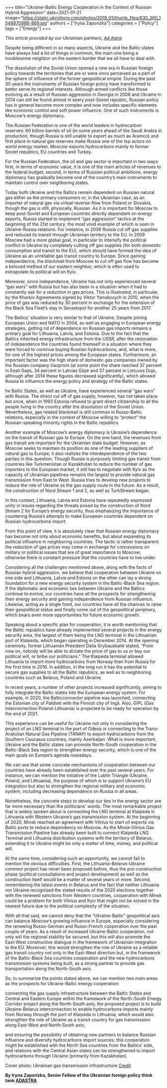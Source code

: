 +++
title="Ukraine-Baltic Energy Cooperation in the Context of Russian Hybrid Aggression"
date=2021-01-21
image="https://static.ukrinform.com/photos/2019_01/thumb_files/630_360_1548870988-869.jpg"
authors = ["Iryna Zaporizka"]
categories = ["Policy"]
tags = ["Energy"]
+++

_This article provided by our Ukrainian partners, [Ad Astra](https://adastra.org.ua/)_

Despite being different in so many aspects, Ukraine and the Baltic states have always had a lot of things in common, the main one being a troublesome neighbor on the eastern border that we all have to deal with.

The dissolution of the Soviet Union opened a new era in Russian foreign policy towards the territories that are or were once perceived as a part of the sphere of influence of the former geopolitical empire. During the past 30 years the instruments of Russian foreign policy have transformed to better serve its regional interests. Although armed conflicts like those evolving as a result of Russian aggression in Georgia in 2008 and Ukraine in 2014 can still be found almost in every post-Soviet republic, Russian policy has in general become more complex and now includes specific elements like economic control and soft power influence. One of such instruments is Moscow’s energy diplomacy.

The Russian Federation is one of the world leaders in hydrocarbon reserves: 60 billion barrels of oil (in some years ahead of the Saudi Arabia in production, though Russia is still unable to export as much as Aramco) and first place in natural gas reserves make Russia one of the top actors on world energy market. Moscow exports hydrocarbons mainly to former Soviet republics, EU countries and Turkey. 

For the Russian Federation, the oil and gas sector is important in two ways: first, in terms of economic value, it is one of the main articles of revenues to the federal budget; second, in terms of Russian political ambitions, energy diplomacy has gradually become one of the country’s main instruments to maintain control over neighboring states. 

Today both Ukraine and the Baltics remain dependent on Russian natural gas either as the primary consumers or, in the Ukrainian case, as an importer of natural gas via virtual reverse-flow from Poland or Slovakia, though the gas is still, physically, Russian. As it is important for Moscow to keep post-Soviet and European countries directly dependent on energy exports, Russia started to implement “gas aggression” tactics at the beginning of the 21st century, the most vivid example of which is seen in Ukraine-Russia relations. For instance, in 2006 Russia cut off gas supplies and reduced its transit through Ukrainian territory to the EU. In 2009 Moscow had a more global goal, in particular to intensify the political conflict in Ukraine by completely cutting off gas supplies (for both domestic consumption and transit to the EU), which should have formed the idea of Ukraine as an unreliable gas transit country to Europe. Since gaining independence, the blackmail from Moscow to cut off gas flow has become a beloved method of our eastern neighbor, which is often used to extrapolate its political will on Kyiv.

Moreover, since independence, Ukraine has not only experienced several “gas wars” with Russia but has also been in a situation when it had to constantly ask for a reduction in gas prices. This is illustrated, in particular, by the Kharkiv Agreements signed by Viktor Yanukovych in 2010, when the price of gas was reduced by 30 percent in exchange for the extension of the Black Sea Fleet’s stay in Sevastopol for another 25 years from 2017. 

The Baltics’ situation is very similar to that of Ukraine. Despite joining European Union and NATO in 2004, as well as engaging in European energy strategies, getting rid of dependence on Russian gas imports remains a primary goal for Lithuania, Latvia, and Estonia. Due to the fact that the Baltics inherited energy infrastructure from the USSR, after the restoration of independence the countries found themself in a situation where they were forced to continue buying Russian hydrocarbons, and, what is more, for one of the highest prices among the European states. Furthermore, an important factor was the high share of domestic gas companies owned by the Russian company Gazprom (at some point the share reached 37 percent in Eesti Gaas, 34 percent in Latvias Gāze and 37 percent in Lietuvos Dujo, although after 2014 these figures decreased significantly), which allowed Russia to influence the energy policy and strategy of the Baltic states.

he Baltic States, as well as Ukraine, have experienced several “gas wars” with Russia. The direct cut off of gas supply, however, has not taken place but once, when in 1993 Estonia refused to grant direct citizenship to all the people living in the country after the dissolution of the Soviet Union. Nevertheless, gas related blackmail is still common in Russo-Baltic relations, especially in the context of Moscow willing to “protect” the Russian-speaking minority rights in the Baltic republics. 

Another example of Moscow’s energy diplomacy is Ukraine’s dependence on the transit of Russian gas to Europe. On the one hand, the revenues from gas transit are important for the Ukrainian state budget. However, as Moscow seeks to maintain its position as one of the leading suppliers of natural gas to Europe, it also realizes the interdependence of the two parties in this question. Though Russia is purposely limiting gas transit from countries like Turkmenistan or Kazakhstan to reduce the number of gas importers to the European market, it still has to negotiate with Kyiv as the capacity of Ukrainian pipelines remains the largest to provide natural gas transmission from East to West. Russia tries to develop new projects to reduce the role of Ukraine as the gas supply route in the future. As a result, the construction of Nord Stream 1 and 2, as well as TurkStream began.

In this context, Lithuania, Latvia and Estonia have repeatedly expressed unity in issues regarding the threats posed by the construction of Nord Stream 2 for Europe’s energy security, thus emphasizing the importance of countering Russia’s attempts to make European countries dependent on Russian hydrocarbons import. 

From this point of view, it is absolutely clear that Russian energy diplomacy has become not only about economic benefits, but about expanding its political influence in neighboring countries. The tactic is rather transparent: the reduction of gas prices may come in exchange for concessions on military or political issues that are of great importance to Moscow; otherwise there is constant pressure that the countries have to live under.

Considering all the challenges mentioned above, along with the facts of Russian hybrid aggression, we believe that cooperation between Ukraine on one side and Lithuania, Latvia and Estonia on the other can lay a strong foundation for a new energy security system in the Baltic-Black Sea region. If the diplomatic and economic ties between Ukraine and the Baltics continue to evolve, our countries have all the prospects for strengthening their energy security and gaining independence from Russian influence. Likewise, acting as a single front, our countries have all the chances to raise their geopolitical status and finally come out of the geopolitical periphery, which bears even more opportunities for future economic growth. 

Speaking about a specific plan for cooperation, it is worth mentioning that the Baltic republics have already implemented several projects in the energy security area, the largest of them being the LNG terminal in the Lithuanian port of Klaipėda, which began operating in December 2014. At the opening ceremony, former Lithuanian President Dalia Grybauskaitė stated, “From now on, nobody will be able to dictate the price of gas to us or buy our political will, or bribe our politicians.” The Klaipėda terminal allowed Lithuania to import more hydrocarbons from Norway than from Russia for the first time in 2016. In addition, in the long run it has the potential to secure gas supplies to all the Baltic republics, as well as to neighboring countries such as Belarus, Poland and Ukraine.

In recent years, a number of other projects increased significantly, aiming to fully integrate the Baltic states into the European energy system. For example, in 2020, the Balticconnector pipeline was launched, connecting the Estonian city of Paldiski with the Finnish city of Ingå. Also, GIPL (Gas Interconnection Poland-Lithuania) is projected to be ready for operation by the end of 2021.

This experience can be useful for Ukraine not only in considering the project of an LNG terminal in the port of Odesa or connecting to the Trans-Anatolian Natural Gas Pipeline (TANAP) to export hydrocarbons from the Southern Caucasus countries, mainly Azerbaijan. What is more important, Ukraine and the Baltic states can promote North-South cooperation in the Baltic-Black Sea region to strengthen energy security, which is one of the main goals on Europe’s agenda nowadays. 

We can see that some concrete mechanisms of cooperation between our countries have already been established over the past several years. For instance, we can mention the initiative of the Lublin Triangle (Ukraine, Poland, and Lithuania), the purpose of which is to support Ukraine’s EU integration but also to strengthen the regional military and economic system, including decreasing dependence on Russia in all areas. 

Nonetheless, the concrete steps to develop our ties in the energy sector are far more necessary than the politicians’ words. The most remarkable project that is widely spoken about is connecting the LNG terminal at Klaipėda in Lithuania with Western Ukraine’s gas transmission system. At the beginning of 2020, Minsk reached an agreement with Vilnius to start oil exports via Baltic ports to reduce dependency on Moscow. As the Minsk-Vilnius Gas Transmission Pipeline has already been built to connect Klaipėda LNG Terminal and Lithuania distribution systems with the territory of Belarus, extending it to Ukraine might be only a matter of time, money, and political will. 

At the same time, considering such an opportunity, we cannot fail to mention the obvious difficulties. First, the Lithuania-Belarus-Ukraine common project has never been proposed before, thus the pre-construction phase (political consultations and project development) as well as the construction itself would be a matter of several years or more. Second, remembering the latest events in Belarus and the fact that neither Lithuania nor Ukraine recognized the stated results of the 2020 elections together with the renewed sanctions from Western countries, cooperation with Minsk could be a problem for both Vilnius and Kyiv that might not be solved in the nearest future due to the political complexity of the situation.

With all that said, we cannot deny that the “Ukraine-Baltic” geopolitical axis can balance Moscow’s growing influence in Europe, especially considering the renewing Russo-German and Russo-French cooperation over the past couple of years. As a result of increased Ukraine-Baltic cooperation, not only will the regional stability be secured, but this will also promote the East-West constructive dialogue in the framework of Ukrainian integration to the EU. Moreover, this would strengthen the role of Ukraine as a reliable gas transit country not only in the East-West direction but, in the framework of the Baltic-Black Sea countries cooperation and the new hydrocarbons transmission systems being built, as a strong partner to provide gas transportation along the North-South axis.

So, to summarize the points stated above, we can mention two main areas as the prospects for Ukraine-Baltic energy cooperation:

connecting the gas supply infrastructure between the Baltic States and Central and Eastern Europe within the framework of the North-South Energy Corridor project along the North-South axis; the proposed project is to build Ukraine-Belarus interconnection to enable hydrocarbons imports mainly from Norway through the port of Klaipėda in Lithuania, which would also strengthen the role of Ukraine as a transit country for gas transmission along East-West and North-South axis;

and ensuring the possibility of obtaining new partners to balance Russian influence and diversify hydrocarbons import sources; this cooperation might be established with the North Sea countries from the Baltics’ side, and relations with the Central Asian states can be strengthened to import hydrocarbons through Ukraine (primarily from Kazakhstan).

Cover photo: Ukrainian gas transmission infrastructure [Credit](https://www.ukrinform.net/rubric-economy/3045361-tso-of-ukraine-ukrenergo-to-cooperate-on-developing-ukrainian-energy-infrastructure.html)

**By Iryna Zaporizka, Senior Fellow of the Ukrainian foreign policy think tank [ADASTRA](https://adastra.org.ua/)**
